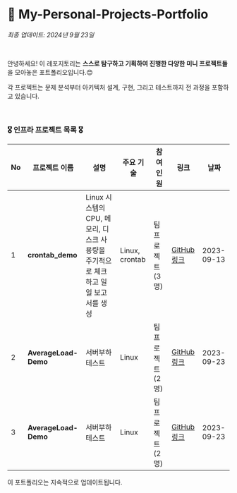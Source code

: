 # 🤔 My-Personal-Projects-Portfolio

*최종 업데이트: 2024년 9월 23일*

<br>

안녕하세요! 이 레포지토리는 **스스로 탐구하고 기획하여 진행한 다양한 미니 프로젝트들**을 모아놓은 포트폴리오입니다.😊 <br>

각 프로젝트는 문제 분석부터 아키텍처 설계, 구현, 그리고 테스트까지 전 과정을 포함하고 있습니다. 

<br>

### 🎖️ 인프라 프로젝트 목록 🎖️

| No | 프로젝트 이름 | 설명 | 주요 기술 | 참여<br> 인원 | 링크 | 날짜 |
|----|---------------|------|-----------|----------|------|------|
| 1  | **crontab_demo** |  Linux 시스템의 CPU, 메모리, 디스크 사용량을 주기적으로 체크하고 일일 보고서를 생성 | Linux, crontab | 팀 프로젝트 (3명) | [GitHub 링크](https://github.com/na-rong/crontab_demo) | 2023-09-13 |
| 2  | **AverageLoad-Demo** | 서버부하 테스트  | Linux | 팀 프로젝트 (2명) | [GitHub 링크](https://github.com/na-rong/AverageLoad-Demo) | 2023-09-23 |
| 3  | **AverageLoad-Demo** | 서버부하 테스트  | Linux | 팀 프로젝트 (2명) | [GitHub 링크](https://github.com/na-rong/AverageLoad-Demo) | 2023-09-23 |


이 포트폴리오는 지속적으로 업데이트됩니다.
